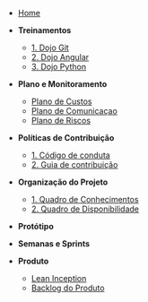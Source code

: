 <!-- docs/_sidebar.md -->

- [Home](/)

- **Treinamentos**
  - [1. Dojo Git](./treinamentos/dojo-git.md)
  - [2. Dojo Angular](./treinamentos/dojo-angular.md)
  - [3. Dojo Python](./treinamentos/dojo-python.md.md)
  
- **Plano e Monitoramento**
  - [Plano de Custos](./planejamento/plano_de_custos.md)
  - [Plano de Comunicaçao](./planejamento/plano_de_comunicacao.md)
  - [Plano de Riscos](./planejamento/plano-riscos.md)  

- **Políticas de Contribuição**
  - [1. Código de conduta](./politicas/CODE_OF_CONDUCT.md)
  - [2. Guia de contribuição](./politicas/CONTRIBUTING.md)

- **Organização do Projeto**
  - [1. Quadro de Conhecimentos](./organizacao/quadro-conhecimento.md)
  - [2. Quadro de Disponibilidade](./organizacao/quadro-disponibilidade.md)

- **Protótipo**

- **Semanas e Sprints**

- **Produto**
  - [Lean Inception](./produto/lean-inception.md.md)
  - [Backlog do Produto](./produto/backlog-produto.md)
